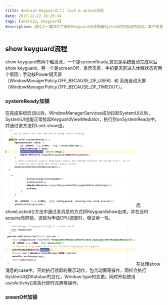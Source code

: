 ```yaml
---
title: Android Keyguard(二) lock & unlock流程  
date: 2017-12-22 16:25:34
tags: [android, keyguard]
description: 通过上一篇我们了解到Keyguard会伴随着SystemUI的启动而启动，其中最重要的一个文件就是KeyguardViewMediator,这个文件负责SystemUI与Keyguard的交互，我们来看一下keyguard的整个流程。
---
```

## show keyguard流程
show keyguard有两个触发点，一个是systemReady,意思是系统启动完成以后show keyguard。另一个是screenOff，表示灭屏，手机要灭屏进入休眠状态有两个原因：手动按Power键灭屏（WindowManagerPolicy.OFF_BECAUSE_OF_USER）和 系统自动灭屏（WindowManagerPolicy.OFF_BECAUSE_OF_TIMEOUT）。
### systemReady加锁
在完成系统启动以后，WindowManagerServices成功拉起SystemUI以后，SystemUI也能正常拉起KeyguardViewMediator，执行到onSystemReady中，并通过该方法将Lock show出。
![Keyguard](Keyguard_1/keyguard_1.png)
![Keyguard](Keyguard_1/keyguard_2.png)
而showLocked()方法中通过发消息的方式将Keyguardshow出来。并在此时acquire亮屏锁，该锁为申请CPU调度时，保证单一性。
![Keyguard](Keyguard_1/keyguard_3.png)
在处理show消息的case中，开始执行锁屏的展示动作，包含动画等操作，同样会执行SystemUI对Statubar的变化，Window type的变更。同时开始使用userActivity()来执行即时亮屏等操作。
### sreenOff加锁